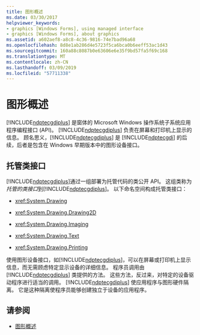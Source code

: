 ```yaml
---
title: 图形概述
ms.date: 03/30/2017
helpviewer_keywords:
- graphics [Windows Forms], using managed interface
- graphics [Windows Forms], about graphics
ms.assetid: a602aef8-a8c8-4c36-9816-74e7bad96a68
ms.openlocfilehash: 8d8e1ab286d4e5723f5ca6bca0b6eeff53ac1d43
ms.sourcegitcommit: 160a88c8087b0e63606e6e35f9bd57fa5f69c168
ms.translationtype: MT
ms.contentlocale: zh-CN
ms.lasthandoff: 03/09/2019
ms.locfileid: "57711338"
---
```

# <a name="overview-of-graphics"></a>图形概述
[!INCLUDE[ndptecgdiplus](../../../../includes/ndptecgdiplus-md.md)] 是窗体的 Microsoft Windows 操作系统子系统应用程序编程接口 (API)。 [!INCLUDE[ndptecgdiplus](../../../../includes/ndptecgdiplus-md.md)] 负责在屏幕和打印机上显示的信息。 顾名思义，[!INCLUDE[ndptecgdiplus](../../../../includes/ndptecgdiplus-md.md)] 是 [!INCLUDE[ndptecgdi](../../../../includes/ndptecgdi-md.md)] 的后续，后者是包含在 Windows 早期版本中的图形设备接口。  
  
## <a name="managed-class-interface"></a>托管类接口  
 [!INCLUDE[ndptecgdiplus](../../../../includes/ndptecgdiplus-md.md)]通过一组部署为托管代码的类公开 API。 这组类称为*托管的类接口*到[!INCLUDE[ndptecgdiplus](../../../../includes/ndptecgdiplus-md.md)]。 以下命名空间构成托管类接口：  
  
-   <xref:System.Drawing>  
  
-   <xref:System.Drawing.Drawing2D>  
  
-   <xref:System.Drawing.Imaging>  
  
-   <xref:System.Drawing.Text>  
  
-   <xref:System.Drawing.Printing>  
  
 使用图形设备接口，如[!INCLUDE[ndptecgdiplus](../../../../includes/ndptecgdiplus-md.md)]，可以在屏幕或打印机上显示信息，而无需顾虑特定显示设备的详细信息。 程序员调用由 [!INCLUDE[ndptecgdiplus](../../../../includes/ndptecgdiplus-md.md)] 类提供的方法。 这些方法，反过来，对特定的设备驱动程序进行适当的调用。 [!INCLUDE[ndptecgdiplus](../../../../includes/ndptecgdiplus-md.md)] 使应用程序与图形硬件隔离。 它是这种隔离使程序员能够创建独立于设备的应用程序。  
  
## <a name="see-also"></a>请参阅
- [图形概述](graphics-overview-windows-forms.md)
